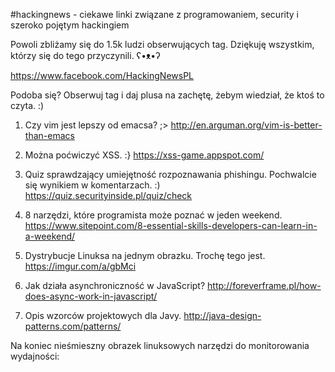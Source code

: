 #hackingnews - ciekawe linki związane z programowaniem, security i szeroko pojętym hackingiem

Powoli zbliżamy się do 1.5k ludzi obserwujących tag. Dziękuję wszystkim, którzy się do tego przyczynili. ʕ•ᴥ•ʔ

https://www.facebook.com/HackingNewsPL

Podoba się? Obserwuj tag i daj plusa na zachętę, żebym wiedział, że ktoś to czyta. :)


1. Czy vim jest lepszy od emacsa? ;>
http://en.arguman.org/vim-is-better-than-emacs

2. Można poćwiczyć XSS. :}
https://xss-game.appspot.com/

3. Quiz sprawdzający umiejętność rozpoznawania phishingu. Pochwalcie się wynikiem w komentarzach. :)
https://quiz.securityinside.pl/quiz/check

4. 8 narzędzi, które programista może poznać w jeden weekend.
https://www.sitepoint.com/8-essential-skills-developers-can-learn-in-a-weekend/

5. Dystrybucje Linuksa na jednym obrazku. Trochę tego jest. 
https://imgur.com/a/gbMci

6. Jak działa asynchroniczność w JavaScript?
http://foreverframe.pl/how-does-async-work-in-javascript/

7. Opis wzorców projektowych dla Javy.
http://java-design-patterns.com/patterns/


Na koniec nieśmieszny obrazek linuksowych narzędzi do monitorowania wydajności:


